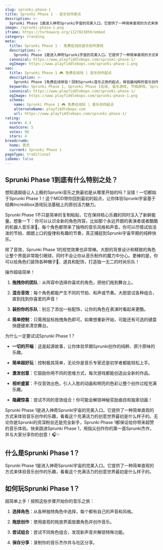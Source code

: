 ```yaml
---
slug: sprunki-phase-1
title: Sprunki Phase 1 - 音乐创作原点
description: >-
  Sprunki Phase 1是进入神奇Sprunki宇宙的完美入口。它提供了一种简单直观的方式来体验音乐创作的乐趣，看看这个充满活力的创意世界最初是什么样子的。
image: /sprunki-phase-1.png
iframe: https://turbowarp.org/1127823859/embed
category: trending
meta:
  title: Sprunki Phase 1 - 免费在线玩音乐创作游戏
  description: >-
    Sprunki Phase 1是进入神奇Sprunki宇宙的完美入口。它提供了一种简单直观的方式来体验音乐创作的乐趣，看看这个充满活力的创意世界最初是什么样子的。
  canonical: https://www.playfiddlebops.com/sprunki-phase-1/
  ogImage: https://www.playfiddlebops.com/sprunki-phase-1.png
seo:
  title: Sprunki Phase 1 🎮 免费在线玩 | 音乐创作起点
  description: >-
    Sprunki Phase 1免费在线体验！回到Sprunki音乐之旅的起点，体验最纯粹的音乐创作乐趣，探索充满活力的创意世界！
  keywords: Sprunki Phase 1, Sprunki Phase 1在线, 音乐游戏, 节拍游戏, Sprunki系列, 免费游戏, 音乐创作, 在线玩
  canonical: https://www.playfiddlebops.com/sprunki-phase-1/
  ogImage: https://www.playfiddlebops.com/sprunki-phase-1.png
  schema:
    name: Sprunki Phase 1 🎮 免费在线玩 | 音乐创作起点
    alternateName: playfiddlebops.com
    url: https://www.playfiddlebops.com/sprunki-phase-1/
rating:
  score: 4.3
  maxScore: 5
  votes: 96
  stars: 4
breadcrumb:
  home: 首页
  current: Sprunki Phase 1
pageType: traditional
isDemo: false
---
```


## Sprunki Phase 1到底有什么特别之处？

想知道超级让人上瘾的Sprunki音乐之旅最初是从哪里开始的吗？没错！一切都始于Sprunki Phase 1！这个MOD带你回到最初的起点，让你体验Sprunki宇宙基于经典Incredibox游戏玩法基础上的原创活力魅力。

Sprunki Phase 1不只是简单的复制粘贴，它在保持核心乐趣的同时注入了新鲜能量。想象一下：你可以认识全新的角色阵容，比如那个永远开朗的表演者或者酷酷的机器人音乐家🤖。每个角色都带来了独特的音乐风格和声音。你可以尽情试验活泼的节拍、朗朗上口的旋律和有趣的节奏，真正捕捉到Sprunki宇宙早期的纯粹快乐。

除了音效，Sprunki Phase 1的视觉效果也非常棒。大胆的背景设计和精致的角色让整个界面非常吸引眼球，同时不会让你从音乐制作的魔力中分心。更棒的是，你可以给角色们装饰各种帽子🎩、道具和配饰，打造独一无二的时尚乐队！

操作超级简单！

1. **拖拽你的团队**：从阵容中选择你喜欢的角色，把他们拖到舞台上。

2. **混合音效**：每个角色都能产生不同的节拍、和声或节奏。大胆尝试各种组合，直到找到你喜爱的声音！

3. **装扮你的乐队**：别忘了添加一些配饰，让你的角色在表演时看起来更酷。

4. **简单控制**：只需用鼠标拖拽角色即可。如果想重新开始，可能还有可选的键盘快捷键来清空舞台。

为什么一定要试试Sprunki Phase 1？

- **一切的开端**：这是起源故事，让你体验早期Sprunki创作的纯粹、原汁原味的乐趣。

- **简单超好玩**：控制极其简单，无论你是音乐专家还是初学者都能轻松上手。

- **激发创意**：它鼓励你用不同的思维方式，每次游戏都能创造出全新的作品。

- **视听盛宴**：不仅音效出色，引人入胜的动画和明亮的色彩让整个创作过程充满乐趣。

- **隐藏惊喜**：尝试不同的音效组合！你可能会解锁神秘奖励曲目和独家动画！

Sprunki Phase 1是进入神奇Sprunki宇宙的完美入口。它提供了一种简单直观的方式来体验音乐创作的乐趣，看看这个充满活力的创意世界最初是什么样子的。无论你是Sprunki的资深粉丝还是完全新手，Sprunki Phase 1都保证给你带来超赞的音乐体验。快来跳进Sprunki Phase 1，用指尖创作你的第一首Sprunki杰作，并与大家分享你的创意！🎧✨

## 什么是Sprunki Phase 1？

Sprunki Phase 1是进入神奇Sprunki宇宙的完美入口。它提供了一种简单直观的方式来体验音乐创作的乐趣，看看这个充满活力的创意世界最初是什么样子的。

## 如何玩Sprunki Phase 1？

超简单上手！按照这些步骤开始你的音乐之旅：

1. **选择角色**：从各种独特角色中选择，每个都有自己的声音和风格。

2. **拖放创作**：使用直观的拖放界面放置角色并创作音乐。

3. **尝试组合**：尝试不同角色组合，发现新声音并解锁特殊功能。

4. **保存分享**：录制你的音乐杰作并与社区分享。